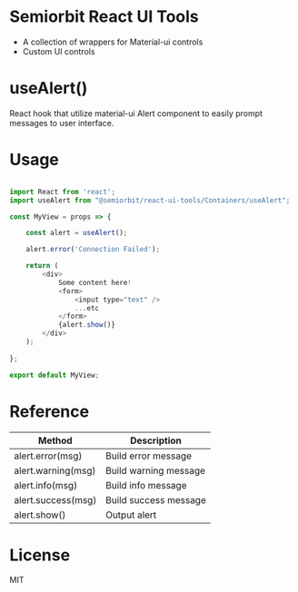 # Semiorbit React UI Tools

* A collection of wrappers for Material-ui controls
* Custom UI controls

# useAlert()

React hook that utilize material-ui Alert component to easily prompt messages to user interface.

# Usage

```javascript

import React from 'react';
import useAlert from "@semiorbit/react-ui-tools/Containers/useAlert";

const MyView = props => {

    const alert = useAlert();

    alert.error('Connection Failed');

    return (
        <div>
            Some content here!
            <form>
                <input type="text" />
                ...etc
            </form>
            {alert.show()}
        </div>
    );
    
};

export default MyView;

```

# Reference


Method | Description
--- | ---
alert.error(msg) | Build error message
alert.warning(msg) | Build warning message
alert.info(msg) | Build info message
alert.success(msg) | Build success message
alert.show() | Output alert


# License

MIT